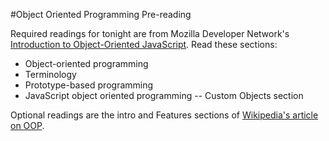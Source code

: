 #Object Oriented Programming Pre-reading

Required readings for tonight are from Mozilla Developer Network's [Introduction to Object-Oriented JavaScript](https://developer.mozilla.org/en-US/docs/Web/JavaScript/Introduction_to_Object-Oriented_JavaScript). Read these sections:
* Object-oriented programming
* Terminology
* Prototype-based programming
* JavaScript object oriented programming -- Custom Objects section


Optional readings are the intro and Features sections of [Wikipedia's article on OOP](https://en.wikipedia.org/wiki/Object-oriented_programming).
